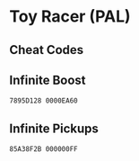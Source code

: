 # Toy Racer (PAL)

## Cheat Codes

## Infinite Boost

```
7895D128 0000EA60

```

## Infinite Pickups

```
85A38F2B 000000FF

```

